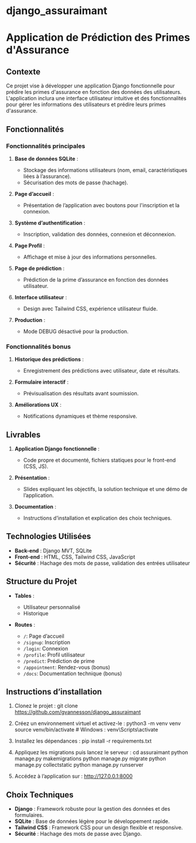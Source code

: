 # django_assuraimant

# Application de Prédiction des Primes d'Assurance

## Contexte

Ce projet vise à développer une application Django fonctionnelle pour prédire les primes d'assurance en fonction des données des utilisateurs. L'application inclura une interface utilisateur intuitive et des fonctionnalités pour gérer les informations des utilisateurs et prédire leurs primes d'assurance.

## Fonctionnalités

### Fonctionnalités principales

1. **Base de données SQLite** : 
   - Stockage des informations utilisateurs (nom, email, caractéristiques liées à l’assurance).
   - Sécurisation des mots de passe (hachage).

2. **Page d’accueil** : 
   - Présentation de l’application avec boutons pour l'inscription et la connexion.

3. **Système d’authentification** :
   - Inscription, validation des données, connexion et déconnexion.

4. **Page Profil** :
   - Affichage et mise à jour des informations personnelles.

5. **Page de prédiction** :
   - Prédiction de la prime d’assurance en fonction des données utilisateur.

6. **Interface utilisateur** :
   - Design avec Tailwind CSS, expérience utilisateur fluide.

7. **Production** :
   - Mode DEBUG désactivé pour la production.

### Fonctionnalités bonus

1. **Historique des prédictions** :
   - Enregistrement des prédictions avec utilisateur, date et résultats.

2. **Formulaire interactif** :
   - Prévisualisation des résultats avant soumission.

3. **Améliorations UX** :
   - Notifications dynamiques et thème responsive.


## Livrables

1. **Application Django fonctionnelle** :
   - Code propre et documenté, fichiers statiques pour le front-end (CSS, JS).

2. **Présentation** :
   - Slides expliquant les objectifs, la solution technique et une démo de l’application.

3. **Documentation** :
   - Instructions d’installation et explication des choix techniques.

## Technologies Utilisées

- **Back-end** : Django MVT, SQLite
- **Front-end** : HTML, CSS, Tailwind CSS, JavaScript
- **Sécurité** : Hachage des mots de passe, validation des entrées utilisateur

## Structure du Projet

- **Tables** :
  - Utilisateur personnalisé
  - Historique

- **Routes** :
  - `/`: Page d’accueil
  - `/signup`: Inscription
  - `/login`: Connexion
  - `/profile`: Profil utilisateur
  - `/predict`: Prédiction de prime
  - `/appointment`: Rendez-vous (bonus)
  - `/docs`: Documentation technique (bonus)

## Instructions d’installation

1. Clonez le projet :
   git clone https://github.com/gvannesson/django_assuraimant


2. Créez un environnement virtuel et activez-le :
    python3 -m venv venv
    source venv/bin/activate  # Windows : venv\Scripts\activate

3. Installez les dépendances :
    pip install -r requirements.txt

4. Appliquez les migrations  puis lancez le serveur :
    cd assuraimant
    python manage.py makemigrations
    python manage.py migrate
    python manage.py collectstatic
    python manage.py runserver

5. Accédez à l’application sur :
    http://127.0.0.1:8000


## Choix Techniques

- **Django** : Framework robuste pour la gestion des données et des formulaires.
- **SQLite** : Base de données légère pour le développement rapide.
- **Tailwind CSS** : Framework CSS pour un design flexible et responsive.
- **Sécurité** : Hachage des mots de passe avec Django.
